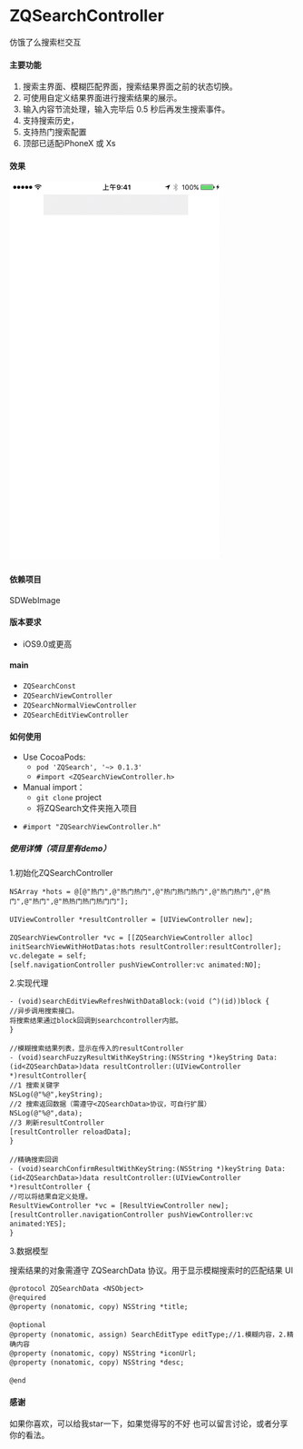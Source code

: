 # ZQSearchController 
仿饿了么搜索栏交互

#### 主要功能
1. 搜索主界面、模糊匹配界面，搜索结果界面之前的状态切换。
2. 可使用自定义结果界面进行搜索结果的展示。
3. 输入内容节流处理，输入完毕后 0.5 秒后再发生搜索事件。
4. 支持搜索历史，
5. 支持热门搜索配置
6. 顶部已适配iPhoneX 或 Xs

#### 效果
![demo](./demo.gif)

#### 依赖项目
SDWebImage

#### 版本要求
+ iOS9.0或更高

#### main
+ `ZQSearchConst`
+ `ZQSearchViewController`
+ `ZQSearchNormalViewController`
+ `ZQSearchEditViewController`

#### 如何使用
* Use CocoaPods:
  - `pod 'ZQSearch', '~> 0.1.3'`
  - `#import <ZQSearchViewController.h>`
* Manual import：
  - `git clone` project 
  - 将ZQSearch文件夹拖入项目
- `#import "ZQSearchViewController.h"`

##### 使用详情（项目里有demo）

1.初始化ZQSearchController
```objc
NSArray *hots = @[@"热门",@"热门热门",@"热门热门热门",@"热门热门",@"热门",@"热门",@"热热门热门热门门"];

UIViewController *resultController = [UIViewController new];

ZQSearchViewController *vc = [[ZQSearchViewController alloc] initSearchViewWithHotDatas:hots resultController:resultController];
vc.delegate = self;
[self.navigationController pushViewController:vc animated:NO];
```
2.实现代理
```objc
- (void)searchEditViewRefreshWithDataBlock:(void (^)(id))block {
//异步调用搜索接口。
将搜索结果通过block回调到searchcontroller内部。
}

//模糊搜索结果列表，显示在传入的resultController
- (void)searchFuzzyResultWithKeyString:(NSString *)keyString Data:(id<ZQSearchData>)data resultController:(UIViewController *)resultController{
//1 搜索关键字
NSLog(@"%@",keyString);
//2 搜索返回数据（需遵守<ZQSearchData>协议，可自行扩展）
NSLog(@"%@",data);
//3 刷新resultController
[resultController reloadData];
}

//精确搜索回调
- (void)searchConfirmResultWithKeyString:(NSString *)keyString Data:(id<ZQSearchData>)data resultController:(UIViewController *)resultController {
//可以将结果自定义处理。
ResultViewController *vc = [ResultViewController new];
[resultController.navigationController pushViewController:vc animated:YES];
}
```
3.数据模型

搜索结果的对象需遵守 ZQSearchData 协议。用于显示模糊搜索时的匹配结果 UI
```objc
@protocol ZQSearchData <NSObject>
@required
@property (nonatomic, copy) NSString *title;

@optional
@property (nonatomic, assign) SearchEditType editType;//1.模糊内容，2.精确内容
@property (nonatomic, copy) NSString *iconUrl;
@property (nonatomic, copy) NSString *desc;

@end
```

#### 感谢
如果你喜欢，可以给我star一下，如果觉得写的不好 也可以留言讨论，或者分享你的看法。
